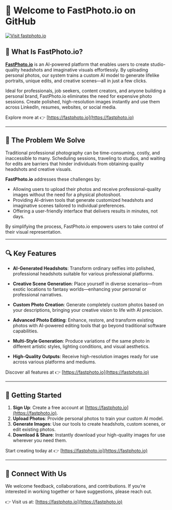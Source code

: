 # 📸 Welcome to FastPhoto.io on GitHub

[![Visit fastphoto.io](https://img.shields.io/badge/Visit-Our%20Website-blue)](https://fastphoto.io)

## 🌟 What Is FastPhoto.io?

**[FastPhoto.io](https://fastphoto.io)** is an AI-powered platform that enables users to create studio-quality headshots and imaginative visuals effortlessly. By uploading personal photos, our system trains a custom AI model to generate lifelike portraits, unique edits, and creative scenes—all in just a few clicks.

Ideal for professionals, job seekers, content creators, and anyone building a personal brand, FastPhoto.io eliminates the need for expensive photo sessions. Create polished, high-resolution images instantly and use them across LinkedIn, resumes, websites, or social media.

Explore more at 👉 [https://fastphoto.io](https://fastphoto.io)

---

## 🧩 The Problem We Solve

Traditional professional photography can be time-consuming, costly, and inaccessible to many. Scheduling sessions, traveling to studios, and waiting for edits are barriers that hinder individuals from obtaining quality headshots and creative visuals.

**FastPhoto.io** addresses these challenges by:

- Allowing users to upload their photos and receive professional-quality images without the need for a physical photoshoot.
- Providing AI-driven tools that generate customized headshots and imaginative scenes tailored to individual preferences.
- Offering a user-friendly interface that delivers results in minutes, not days.

By simplifying the process, FastPhoto.io empowers users to take control of their visual representation.

---

## 🔍 Key Features

- **AI-Generated Headshots**: Transform ordinary selfies into polished, professional headshots suitable for various professional platforms.

- **Creative Scene Generation**: Place yourself in diverse scenarios—from exotic locations to fantasy worlds—enhancing your personal or professional narratives.

- **Custom Photo Creation**: Generate completely custom photos based on your descriptions, bringing your creative vision to life with AI precision.

- **Advanced Photo Editing**: Enhance, restore, and transform existing photos with AI-powered editing tools that go beyond traditional software capabilities.

- **Multi-Style Generation**: Produce variations of the same photo in different artistic styles, lighting conditions, and visual aesthetics.

- **High-Quality Outputs**: Receive high-resolution images ready for use across various platforms and mediums.

Discover all features at 👉 [https://fastphoto.io](https://fastphoto.io)

---

## 🚀 Getting Started

1. **Sign Up**: Create a free account at [https://fastphoto.io](https://fastphoto.io).
2. **Upload Photos**: Provide personal photos to train your custom AI model.
3. **Generate Images**: Use our tools to create headshots, custom scenes, or edit existing photos.
4. **Download & Share**: Instantly download your high-quality images for use wherever you need them.

Start creating today at 👉 [https://fastphoto.io](https://fastphoto.io)

---

## 🤝 Connect With Us

We welcome feedback, collaborations, and contributions. If you're interested in working together or have suggestions, please reach out.

👉 Visit us at: [https://fastphoto.io](https://fastphoto.io)

